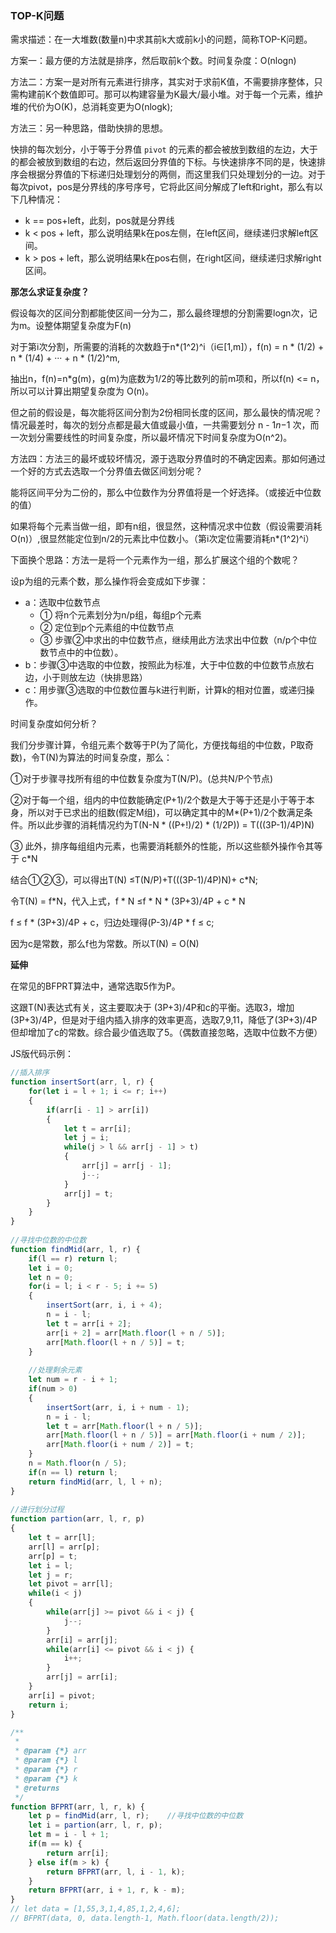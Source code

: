 ### **TOP-K问题**

需求描述：在一大堆数(数量n)中求其前k大或前k小的问题，简称TOP-K问题。

方案一：最方便的方法就是排序，然后取前k个数。时间复杂度：O(nlogn)

方法二：方案一是对所有元素进行排序，其实对于求前K值，不需要排序整体，只需构建前K个数值即可。那可以构建容量为K最大/最小堆。对于每一个元素，维护堆的代价为O(K)，总消耗变更为O(nlogk);

方法三：另一种思路，借助快排的思想。

快排的每次划分，小于等于分界值 `pivot` 的元素的都会被放到数组的左边，大于的都会被放到数组的右边，然后返回分界值的下标。与快速排序不同的是，快速排序会根据分界值的下标递归处理划分的两侧，而这里我们只处理划分的一边。对于每次pivot，pos是分界线的序号序号，它将此区间分解成了left和right，那么有以下几种情况：

- k == pos+left，此刻，pos就是分界线
- k < pos + left，那么说明结果k在pos左侧，在left区间，继续递归求解left区间。
- k > pos + left，那么说明结果k在pos右侧，在right区间，继续递归求解right区间。

**那怎么求证复杂度？**

假设每次的区间分割都能使区间一分为二，那么最终理想的分割需要logn次，记为m。设整体期望复杂度为F(n)

对于第i次分割，所需要的消耗的次数趋于n*(1^2)^i（i∈[1,m]），f(n) = n * (1/2) + n * (1/4) + ··· + n * (1/2)^m,

抽出n，f(n)=n*g(m)，g(m)为底数为1/2的等比数列的前m项和，所以f(n) <= n，所以可以计算出期望复杂度为 O(n)。

但之前的假设是，每次能将区间分割为2份相同长度的区间，那么最快的情况呢？情况最差时，每次的划分点都是最大值或最小值，一共需要划分 n - 1*n*−1 次，而一次划分需要线性的时间复杂度，所以最坏情况下时间复杂度为O(n^2)。

方法四：方法三的最坏或较坏情况，源于选取分界值时的不确定因素。那如何通过一个好的方式去选取一个分界值去做区间划分呢？

能将区间平分为二份的，那么中位数作为分界值将是一个好选择。（或接近中位数的值）

如果将每个元素当做一组，即有n组，很显然，这种情况求中位数（假设需要消耗O(n)）,很显然能定位到n/2的元素比中位数小。（第i次定位需要消耗n*(1^2)^i）

下面换个思路：方法一是将一个元素作为一组，那么扩展这个组的个数呢？

设p为组的元素个数，那么操作将会变成如下步骤：

- a：选取中位数节点
  - ① 将n个元素划分为n/p组，每组p个元素
  - ② 定位到p个元素组的中位数节点
  - ③ 步骤②中求出的中位数节点，继续用此方法求出中位数（n/p个中位数节点中的中位数）。
- b：步骤③中选取的中位数，按照此为标准，大于中位数的中位数节点放右边，小于则放左边（快排思路）
- c：用步骤③选取的中位数位置与k进行判断，计算k的相对位置，或递归操作。

时间复杂度如何分析？

我们分步骤计算，令组元素个数等于P(为了简化，方便找每组的中位数，P取奇数)，令T(N)为算法的时间复杂度，那么：

①对于步骤寻找所有组的中位数复杂度为T(N/P)。(总共N/P个节点)

②对于每一个组，组内的中位数能确定(P+1)/2个数是大于等于还是小于等于本身，所以对于已求出的组数(假定M组)，可以确定其中的M*(P+1)/2个数满足条件。所以此步骤的消耗情况约为T(N-N * ((P+!)/2) * (1/2P)) = T(((3P-1)/4P)N)

③ 此外，排序每组组内元素，也需要消耗额外的性能，所以这些额外操作令其等于 c*N

结合①②③，可以得出T(N) ≤T(N/P)+T(((3P-1)/4P)N)+ c*N;

令T(N) = f*N，代入上式，f * N  ≤f * N * (3P+3)/4P + c * N

f ≤ f * (3P+3)/4P + c，归边处理得(P-3)/4P * f ≤  c;

因为c是常数，那么f也为常数。所以T(N) = O(N) 

**延伸**

在常见的BFPRT算法中，通常选取5作为P。

这跟T(N)表达式有关，这主要取决于 (3P+3)/4P和c的平衡。选取3，增加 (3P+3)/4P，但是对于组内插入排序的效率更高，选取7,9,11，降低了(3P+3)/4P但却增加了c的常数。综合最少值选取了5。（偶数直接忽略，选取中位数不方便）

JS版代码示例：

```js
//插入排序
function insertSort(arr, l, r) {
    for(let i = l + 1; i <= r; i++)
    {
        if(arr[i - 1] > arr[i])
        {
            let t = arr[i];
            let j = i;
            while(j > l && arr[j - 1] > t)
            {
                arr[j] = arr[j - 1];
                j--;
            }
            arr[j] = t;
        }
    }
}
 
//寻找中位数的中位数
function findMid(arr, l, r) {
    if(l == r) return l;
    let i = 0;
    let n = 0;
    for(i = l; i < r - 5; i += 5)
    {
        insertSort(arr, i, i + 4);
        n = i - l;
        let t = arr[i + 2];
        arr[i + 2] = arr[Math.floor(l + n / 5)];
        arr[Math.floor(l + n / 5)] = t;
    }
 
    //处理剩余元素
    let num = r - i + 1;
    if(num > 0)
    {
        insertSort(arr, i, i + num - 1);
        n = i - l;
        let t = arr[Math.floor(l + n / 5)];
        arr[Math.floor(l + n / 5)] = arr[Math.floor(i + num / 2)];
        arr[Math.floor(i + num / 2)] = t;
    }
    n = Math.floor(n / 5);
    if(n == l) return l;
    return findMid(arr, l, l + n);
}
 
//进行划分过程
function partion(arr, l, r, p)
{
    let t = arr[l];
    arr[l] = arr[p];
    arr[p] = t;
    let i = l;
    let j = r;
    let pivot = arr[l];
    while(i < j)
    {
        while(arr[j] >= pivot && i < j) {
            j--;
        }
        arr[i] = arr[j];
        while(arr[i] <= pivot && i < j) {
            i++;
        }
        arr[j] = arr[i];
    }
    arr[i] = pivot;
    return i;
}

/**
 * 
 * @param {*} arr 
 * @param {*} l 
 * @param {*} r 
 * @param {*} k 
 * @returns 
 */
function BFPRT(arr, l, r, k) {
    let p = findMid(arr, l, r);    //寻找中位数的中位数
    let i = partion(arr, l, r, p);
    let m = i - l + 1;
    if(m == k) {
        return arr[i];
    } else if(m > k) {
        return BFPRT(arr, l, i - 1, k);
    }
    return BFPRT(arr, i + 1, r, k - m);
}
// let data = [1,55,3,1,4,85,1,2,4,6];
// BFPRT(data, 0, data.length-1, Math.floor(data.length/2));
```

